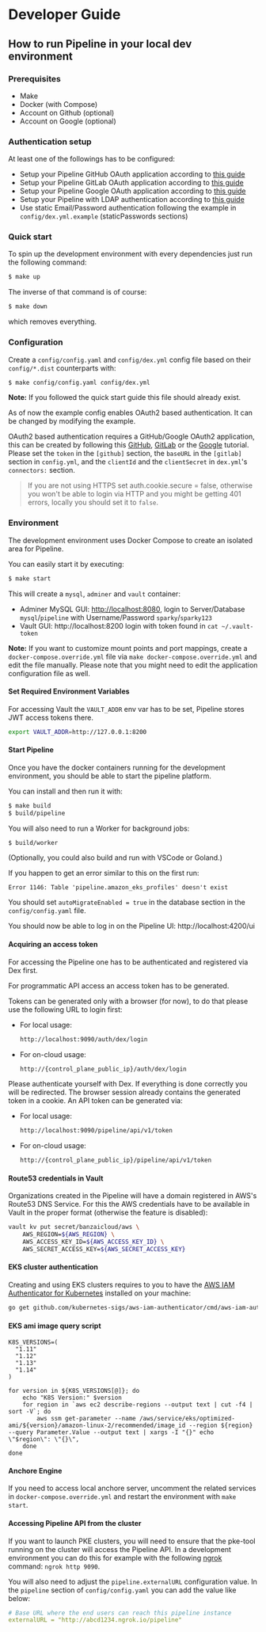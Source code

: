 


# Developer Guide

## How to run Pipeline in your local dev environment

### Prerequisites

- Make
- Docker (with Compose)
- Account on Github (optional)
- Account on Google (optional)

### Authentication setup

At least one of the followings has to be configured:

- Setup your Pipeline GitHub OAuth application according to [this guide](./github-app.md)
- Setup your Pipeline GitLab OAuth application according to [this guide](./gitlab-app.md)
- Setup your Pipeline Google OAuth application according to [this guide](./google-app.md)
- Setup your Pipeline with LDAP authentication according to [this guide](./ldap-auth.md)
- Use static Email/Password authentication following the example in `config/dex.yml.example` (staticPasswords sections)

### Quick start

To spin up the development environment with every dependencies just run the following command:

```bash
$ make up
```

The inverse of that command is of course:

```bash
$ make down
```

which removes everything.


### Configuration

Create a `config/config.yaml` and `config/dex.yml` config file based on their `config/*.dist` counterparts with:

```bash
$ make config/config.yaml config/dex.yml
```

**Note:** If you followed the quick start guide this file should already exist.
 
As of now the example config enables OAuth2 based authentication. It can be changed by modifying the example.

OAuth2 based authentication requires a GitHub/Google OAuth2 application, this can be created by following this 
[GitHub](./github-app.md), [GitLab](./gitlab.md) or the [Google](./google-app.md) tutorial.
Please set the `token` in the `[github]` section, the `baseURL` in the `[gitlab]` section in `config.yml`, and the `clientId` and the `clientSecret` in `dex.yml`'s `connectors:` section.

> If you are not using HTTPS set auth.cookie.secure = false, otherwise you won't be able to login via HTTP and you might be getting 401 errors, locally you should set it to `false`.

### Environment

The development environment uses Docker Compose to create an isolated area for Pipeline.

You can easily start it by executing: 

```bash
$ make start
``` 

This will create a `mysql`, `adminer` and `vault` container:
 - Adminer MySQL GUI: <http://localhost:8080>, login to Server/Database `mysql`/`pipeline` with Username/Password `sparky`/`sparky123`
 - Vault GUI: http://localhost:8200 login with token found in `cat ~/.vault-token`

**Note:** If you want to customize mount points and port mappings, create a `docker-compose.override.yml` file via
`make docker-compose.override.yml` and edit the file manually. Please note that you might need to edit the application
configuration file as well.


#### Set Required Environment Variables

For accessing Vault the `VAULT_ADDR` env var has to be set, Pipeline stores JWT access tokens there.

```bash
export VAULT_ADDR=http://127.0.0.1:8200
```

#### Start Pipeline

Once you have the docker containers running for the development environment, you should be able to start the pipeline platform.

You can install and then run it with:
```bash
$ make build
$ build/pipeline
```

You will also need to run a Worker for background jobs:
```bash
$ build/worker
```

(Optionally, you could also build and run with VSCode or Goland.)

If you happen to get an error similar to this on the first run:
```
Error 1146: Table 'pipeline.amazon_eks_profiles' doesn't exist
```

You should set `autoMigrateEnabled = true` in the database section in the `config/config.yaml` file.

You should now be able to log in on the Pipeline UI: http://localhost:4200/ui

#### Acquiring an access token

For accessing the Pipeline one has to be authenticated and registered via Dex first.

For programmatic API access an access token has to be generated.

Tokens can be generated only with a browser (for now), to do that please use the following URL to login first:

- For local usage:
    ```bash
    http://localhost:9090/auth/dex/login
    ```

- For on-cloud usage:
    ```bash
    http://{control_plane_public_ip}/auth/dex/login
    ```

Please authenticate yourself with Dex. If everything is done correctly you will be redirected.
The browser session already contains the generated token in a cookie. An API token can be generated via:

- For local usage:
    ```bash
    http://localhost:9090/pipeline/api/v1/token
    ```

- For on-cloud usage:
    ```bash
    http://{control_plane_public_ip}/pipeline/api/v1/token
    ```


#### Route53 credentials in Vault

Organizations created in the Pipeline will have a domain registered in AWS's Route53 DNS Service. For this
the AWS credentials have to be available in Vault in the proper format (otherwise the feature is disabled):

```bash
vault kv put secret/banzaicloud/aws \
    AWS_REGION=${AWS_REGION} \
    AWS_ACCESS_KEY_ID=${AWS_ACCESS_KEY_ID} \
    AWS_SECRET_ACCESS_KEY=${AWS_SECRET_ACCESS_KEY}
```


#### EKS cluster authentication

Creating and using EKS clusters requires to you to have the [AWS IAM Authenticator for Kubernetes](https://github.com/kubernetes-sigs/aws-iam-authenticator) installed on your machine:

```bash
go get github.com/kubernetes-sigs/aws-iam-authenticator/cmd/aws-iam-authenticator
```

#### EKS ami image query script

```
K8S_VERSIONS=(
  "1.11"
  "1.12"
  "1.13"
  "1.14"
)

for version in ${K8S_VERSIONS[@]}; do
	echo "K8S Version:" $version
	for region in `aws ec2 describe-regions --output text | cut -f4 | sort -V`; do
	    aws ssm get-parameter --name /aws/service/eks/optimized-ami/${version}/amazon-linux-2/recommended/image_id --region ${region} --query Parameter.Value --output text | xargs -I "{}" echo \"$region\": \"{}\",
	done
done
```

#### Anchore Engine

If you need to access local anchore server, uncomment the related services in `docker-compose.override.yml`
and restart the environment with `make start`.

#### Accessing Pipeline API from the cluster

If you want to launch PKE clusters, you will need to ensure that the pke-tool running on the cluster will access the Pipeline API.
In a development environment you can do this for example with the following [ngrok](https://ngrok.com/) command: `ngrok http 9090`.

You will also need to adjust the `pipeline.externalURL` configuration value.
In the `pipeline` section of `config/config.yaml` you can add the value like below:

```yaml
# Base URL where the end users can reach this pipeline instance
externalURL = "http://abcd1234.ngrok.io/pipeline"
```
